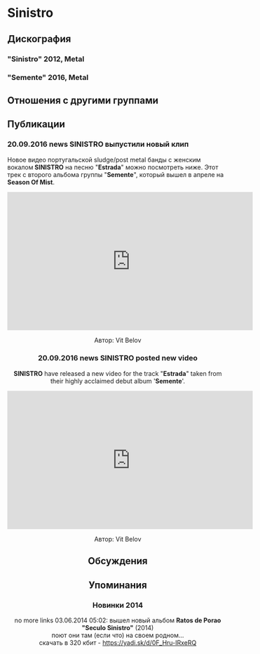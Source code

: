 # Sinistro



## Дискография

### "Sinistro" 2012, Metal



### "Semente" 2016, Metal




## Отношения с другими группами


## Публикации

### 20.09.2016 news SINISTRO выпустили новый клип

<p>Новое видео португальской sludge/post metal банды с женским вокалом<strong> SINISTRO</strong> на песню "<strong>Estrada</strong>" можно посмотреть ниже. Этот трек с второго альбома группы "<strong>Semente</strong>", который вышел в апреле на <strong>Season Of Mist</strong>.</p><p><center><iframe width="560" height="315" src="https://www.youtube.com/embed/FSzVVsfP0cY" frameborder="0" allowfullscreen></iframe></p>
Автор: Vit Belov

### 20.09.2016 news SINISTRO posted new video

<p><strong>SINISTRO</strong> have released a new video for the track "<strong>Estrada</strong>" taken from their highly acclaimed debut album '<strong>Semente</strong>'. </p><p><center><iframe width="560" height="315" src="https://www.youtube.com/embed/FSzVVsfP0cY" frameborder="0" allowfullscreen></iframe></p>
Автор: Vit Belov


## Обсуждения


## Упоминания

### Новинки 2014

no more links 03.06.2014 05:02:
вышел новый альбом <B>Ratos de Porao "Seculo Sinistro"</B> (2014)<BR>поют они там (если что) на своем родном...<BR>скачать в 320 кбит - https://yadi.sk/d/0F_Hru-IRxeRQ<BR>

